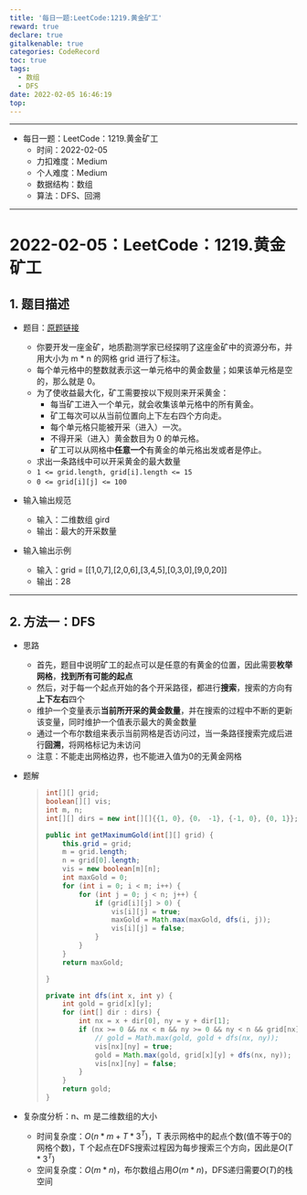 ```yaml
---
title: '每日一题:LeetCode:1219.黄金矿工'
reward: true
declare: true
gitalkenable: true
categories: CodeRecord
toc: true
tags:
  - 数组
  - DFS
date: 2022-02-05 16:46:19
top:
---
```

---

* 每日一题：LeetCode：1219.黄金矿工
  * 时间：2022-02-05
  * 力扣难度：Medium
  * 个人难度：Medium
  * 数据结构：数组
  * 算法：DFS、回溯


---

<!-- more -->

# 2022-02-05：LeetCode：1219.黄金矿工

## 1. 题目描述

* 题目：[原题链接](https://leetcode-cn.com/problems/path-with-maximum-gold/)

  * 你要开发一座金矿，地质勘测学家已经探明了这座金矿中的资源分布，并用大小为 m * n 的网格 grid 进行了标注。
  * 每个单元格中的整数就表示这一单元格中的黄金数量；如果该单元格是空的，那么就是 0。
  * 为了使收益最大化，矿工需要按以下规则来开采黄金：
    * 每当矿工进入一个单元，就会收集该单元格中的所有黄金。
    * 矿工每次可以从当前位置向上下左右四个方向走。
    * 每个单元格只能被开采（进入）一次。
    * 不得开采（进入）黄金数目为 0 的单元格。
    * 矿工可以从网格中**任意一个**有黄金的单元格出发或者是停止。
  * 求出一条路线中可以开采黄金的最大数量
  * `1 <= grid.length, grid[i].length <= 15`
  * `0 <= grid[i][j] <= 100`
  
* 输入输出规范
  * 输入：二维数组 gird
  * 输出：最大的开采数量
* 输入输出示例
  * 输入：grid = [[1,0,7],[2,0,6],[3,4,5],[0,3,0],[9,0,20]]
  * 输出：28


---

## 2. 方法一：DFS

* 思路

  * 首先，题目中说明矿工的起点可以是任意的有黄金的位置，因此需要**枚举网格**，**找到所有可能的起点**
  * 然后，对于每一个起点开始的各个开采路径，都进行**搜索**，搜索的方向有**上下左右**四个
  * 维护一个变量表示**当前所开采的黄金数量**，并在搜索的过程中不断的更新该变量，同时维护一个值表示最大的黄金数量
  * 通过一个布尔数组来表示当前网格是否访问过，当一条路径搜索完成后进行**回溯**，将网格标记为未访问
  * 注意：不能走出网格边界，也不能进入值为0的无黄金网格
  
* 题解

  > ```java
  > int[][] grid;
  > boolean[][] vis;
  > int m, n;
  > int[][] dirs = new int[][]{{1, 0}, {0， -1}, {-1, 0}, {0, 1}};
  > 
  > public int getMaximumGold(int[][] grid) {
  >     this.grid = grid;
  >     m = grid.length;
  >     n = grid[0].length;
  >     vis = new boolean[m][n];
  >     int maxGold = 0;
  >     for (int i = 0; i < m; i++) {
  >         for (int j = 0; j < n; j++) {
  >             if (grid[i][j] > 0) {
  >                 vis[i][j] = true;
  >                 maxGold = Math.max(maxGold, dfs(i, j));
  >                 vis[i][j] = false;
  >             }
  >         }
  >     }
  >     return maxGold;
  > 
  > }
  > 
  > private int dfs(int x, int y) {
  >     int gold = grid[x][y];
  >     for (int[] dir : dirs) {
  >         int nx = x + dir[0], ny = y + dir[1];
  >         if (nx >= 0 && nx < m && ny >= 0 && ny < n && grid[nx][ny] > 0 && !vis[nx][ny]) {
  >             // gold = Math.max(gold, gold + dfs(nx, ny));
  >             vis[nx][ny] = true;
  >             gold = Math.max(gold, grid[x][y] + dfs(nx, ny));
  >             vis[nx][ny] = false;
  >         }
  >     }
  >     return gold;
  > }
  > ```
  
* 复杂度分析：n、m 是二维数组的大小

  * 时间复杂度：$O(n*m + T*3^T)$，T 表示网格中的起点个数(值不等于0的网格个数)，T 个起点在DFS搜索过程因为每步搜索三个方向，因此是$O(T*3^T)$
  * 空间复杂度：$O(m*n)$，布尔数组占用$O(m*n)$，DFS递归需要$O(T)$的栈空间

